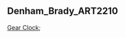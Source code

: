 ## Denham_Brady_ART2210

[Gear Clock](https://github.com/bdenha3/Denham_Brady_ART2210/tree/master/Brady_Denham_Clock_Project);